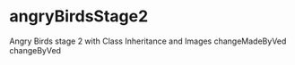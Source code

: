 # angryBirdsStage2
Angry Birds stage 2 with Class Inheritance and Images
changeMadeByVed
changeByVed